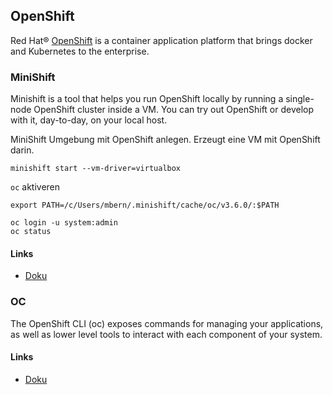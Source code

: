 OpenShift
---------

Red Hat® [OpenShift](https://www.openshift.com/) is a container application platform that brings docker and Kubernetes to the enterprise.

### MiniShift

Minishift is a tool that helps you run OpenShift locally by running a single-node OpenShift cluster inside a VM. You can try out OpenShift or develop with it, day-to-day, on your local host.

MiniShift Umgebung mit OpenShift anlegen. Erzeugt eine VM mit OpenShift darin.

	minishift start --vm-driver=virtualbox
	
`oc` aktiveren

	export PATH=/c/Users/mbern/.minishift/cache/oc/v3.6.0/:$PATH
	
	oc login -u system:admin
	oc status


#### Links

* [Doku](https://docs.openshift.org/latest/minishift/index.html)

### OC

The OpenShift CLI (oc) exposes commands for managing your applications, as well as lower level tools to interact with each component of your system.

#### Links

* [Doku](https://docs.openshift.com/enterprise/3.0/cli_reference/get_started_cli.html)

